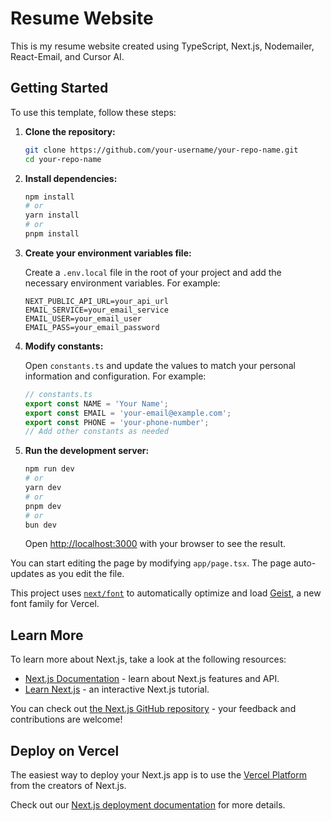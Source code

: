 # Resume Website

This is my resume website created using TypeScript, Next.js, Nodemailer, React-Email, and Cursor AI.

## Getting Started

To use this template, follow these steps:

1. **Clone the repository:**

    ```bash
    git clone https://github.com/your-username/your-repo-name.git
    cd your-repo-name
    ```

2. **Install dependencies:**

    ```bash
    npm install
    # or
    yarn install
    # or
    pnpm install
    ```

3. **Create your environment variables file:**

    Create a `.env.local` file in the root of your project and add the necessary environment variables. For example:

    ```env
    NEXT_PUBLIC_API_URL=your_api_url
    EMAIL_SERVICE=your_email_service
    EMAIL_USER=your_email_user
    EMAIL_PASS=your_email_password
    ```

4. **Modify constants:**

    Open `constants.ts` and update the values to match your personal information and configuration. For example:

    ```typescript
    // constants.ts
    export const NAME = 'Your Name';
    export const EMAIL = 'your-email@example.com';
    export const PHONE = 'your-phone-number';
    // Add other constants as needed
    ```

5. **Run the development server:**

    ```bash
    npm run dev
    # or
    yarn dev
    # or
    pnpm dev
    # or
    bun dev
    ```

    Open [http://localhost:3000](http://localhost:3000) with your browser to see the result.

You can start editing the page by modifying `app/page.tsx`. The page auto-updates as you edit the file.

This project uses [`next/font`](https://nextjs.org/docs/app/building-your-application/optimizing/fonts) to automatically optimize and load [Geist](https://vercel.com/font), a new font family for Vercel.

## Learn More

To learn more about Next.js, take a look at the following resources:

- [Next.js Documentation](https://nextjs.org/docs) - learn about Next.js features and API.
- [Learn Next.js](https://nextjs.org/learn) - an interactive Next.js tutorial.

You can check out [the Next.js GitHub repository](https://github.com/vercel/next.js) - your feedback and contributions are welcome!

## Deploy on Vercel

The easiest way to deploy your Next.js app is to use the [Vercel Platform](https://vercel.com/new?utm_medium=default-template&filter=next.js&utm_source=create-next-app&utm_campaign=create-next-app-readme) from the creators of Next.js.

Check out our [Next.js deployment documentation](https://nextjs.org/docs/app/building-your-application/deploying) for more details.
